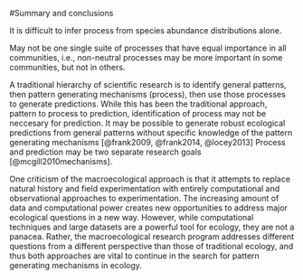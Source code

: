 #Summary and conclusions
<!-- Integrates all of the chapters, and only has to be something like a page.  Should be easy to whip out. -->

It is difficult to infer process from species abundance distributions alone.

May not be one single suite of processes that have equal importance in all communities, i.e., non-neutral processes may be more important in some communities, but not in others.

A traditional hierarchy of scientific research is to identify general patterns, then pattern generating mechanisms (process), then use those processes to generate predictions.  While this has been the traditional approach, pattern to process to prediction, identification of process may not be neccesary for prediction.  It may be possible to generate robust ecological predictions from general patterns without specific knowledge of the pattern generating mechanisms [@frank2009, @frank2014, @locey2013]  Process and prediction may be two separate research goals [@mcgill2010mechanisms].

One criticism of the macroecological approach is that it attempts to replace natural history and field experimentation with entirely computational and observational approaches to experimentation. The increasing amount of data and computational power creates new opportunities to address major ecological questions in a new way. However, while computational techniques and large datasets are a powerful tool for ecology, they are not a panacea. Rather, the macroecological research program addresses different questions from a different perspective than those of traditional ecology, and thus both approaches are vital to continue in the search for pattern generating mechanisms in ecology.    

